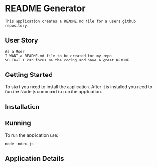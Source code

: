 # README Generator

```
This application creates a README.md file for a users github repository.
```

## User Story

```
As a User
I WANT a README.md file to be created for my repo
SO THAT I can focus on the coding and have a great README
```

## Getting Started

To start you need to install the application.  After it is installed you need to fun the Node.js command to run the application.

## Installation



## Running

To run the application use:
```
node index.js
```


## Application Details

